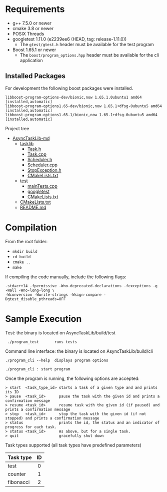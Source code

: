 # Requirements

  * g++ 7.5.0 or newer
  * cmake 3.8 or newer
  * POSIX Threads
  * googletest 1.11.0 (e2239ee6 (HEAD, tag: release-1.11.0))
    * The `gtest/gtest.h` header must be available for the test program
  * Boost 1.65.1 or newer
    * The `boost/program_options.hpp` header must be available for the cli application

## Installed Packages

For development the following boost packages were installed.

```
libboost-program-options-dev/bionic,now 1.65.1.0ubuntu1 amd64 [installed,automatic]
libboost-program-options1.65-dev/bionic,now 1.65.1+dfsg-0ubuntu5 amd64 [installed,automatic]
libboost-program-options1.65.1/bionic,now 1.65.1+dfsg-0ubuntu5 amd64 [installed,automatic]
```

Project tree

* [AsyncTaskLib-md](./AsyncTaskLib-md)
  * [tasklib](./tasklib)
    * [Task.h](./tasklib/Task.h)
    * [Task.cpp](./tasklib/Task.cpp)
    * [Scheduler.h](./tasklib/Scheduler.h)
    * [Scheduler.cpp](./tasklib/Scheduler.cpp)
    * [StopException.h](./tasklib/StopException.h)
    * [CMakeLists.txt](./tasklib/CMakeLists.txt)
  * [test](./test)
    * [mainTests.cpp](./test/mainTests.cpp)
    * [googletest](./test/googletest)
    * [CMakeLists.txt](./test/CMakeLists.text)
  * [CMakeLists.txt](./CMakeLists.txt)
  * [README.md](./README.md)

# Compilation

From the root folder:
  * `mkdir build`
  * `cd build`
  * `cmake ..`
  * `make`

If compiling the code manually, include the following flags:

```
-std=c++14 -fpermissive -Wno-deprecated-declarations -fexceptions -g  -Wall -Wno-long-long \ 
-Wconversion -Wwrite-strings -Wsign-compare -Dgtest_disable_pthreads=OFF
```

# Sample Execution

Test: the binary is located on AsyncTaskLib/build/test 

```
 ./program_test       runs tests
```

Command line interface: the binary is located on AsyncTaskLib/build/cli 

```
./program_cli --help  displays program options
```

```
./program_cli : start program
```

Once the program is running, the following options are accepted:

```
> start  <task_type_id> starts a task of a given type and and prints its ID
> pause  <task_id>      pause the task with the given id and prints a confirmation message
> resume <task_id>      resume task with the given id (if paused) and prints a confirmation message
> stop   <task_id>      stop the task with the given id (if not stopped) and prints a confirmation message
> status                prints the id, the status and an indicator of progress for each task.
> status <task_id>      As above, but for a single task.
> quit                  gracefully shut down
```

Task types supported (all task types have predefined parameters)

 | Task type | ID  |
 | --------- |:---:|
 | test      |  0  |
 | counter   |  1  |
 | fibonacci |  2  |
 
 
